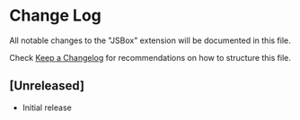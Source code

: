 # Change Log
All notable changes to the "JSBox" extension will be documented in this file.

Check [Keep a Changelog](http://keepachangelog.com/) for recommendations on how to structure this file.

## [Unreleased]
- Initial release